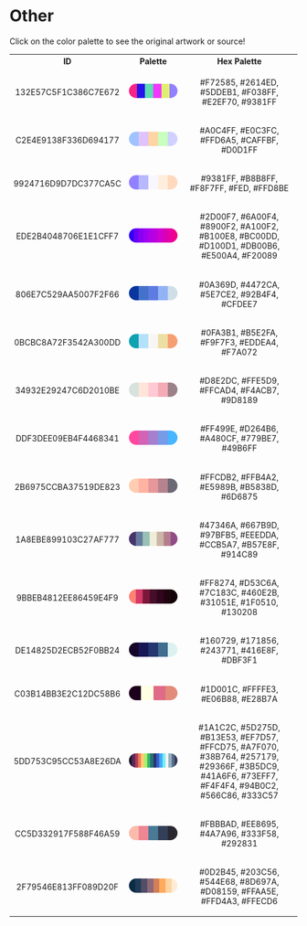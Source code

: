 
<!DOCTYPE html>
<html><body>
<h1>Other</h1>
<p>Click on the color palette to see the original artwork or source!</p>
<table style="width:100%">
<tr><th style="text-align: center; vertical-align: middle;">ID</th><th style="text-align: center; vertical-align: middle;">Palette</th><th style="text-align: center; vertical-align: middle;">Hex Palette</th></tr>
<tr><td style="text-align: center; vertical-align: middle;"><p style="font-size:14px">132E57C5F1C386C7E672</p></td> <td style="text-align: center; vertical-align: middle;"><a href=https://chipdelmal.github.io/ style="font-size:14px"><img style="border-radius: 14px;" src="../media/swatches/132E57C5F1C386C7E672.png" height="25"></a></td> <td style="text-align: center; vertical-align: middle;"><p style="font-size:14px">#F72585, #2614ED, #5DDEB1, #F038FF, #E2EF70, #9381FF</p></td></tr>
<tr><td style="text-align: center; vertical-align: middle;"><p style="font-size:14px">C2E4E9138F336D694177</p></td> <td style="text-align: center; vertical-align: middle;"><a href=https://chipdelmal.github.io/ style="font-size:14px"><img style="border-radius: 14px;" src="../media/swatches/C2E4E9138F336D694177.png" height="25"></a></td> <td style="text-align: center; vertical-align: middle;"><p style="font-size:14px">#A0C4FF, #E0C3FC, #FFD6A5, #CAFFBF, #D0D1FF</p></td></tr>
<tr><td style="text-align: center; vertical-align: middle;"><p style="font-size:14px">9924716D9D7DC377CA5C</p></td> <td style="text-align: center; vertical-align: middle;"><a href=https://coolors.co/palette/9381ff-b8b8ff-f8f7ff-ffeedd-ffd8be style="font-size:14px"><img style="border-radius: 14px;" src="../media/swatches/9924716D9D7DC377CA5C.png" height="25"></a></td> <td style="text-align: center; vertical-align: middle;"><p style="font-size:14px">#9381FF, #B8B8FF, #F8F7FF, #FED, #FFD8BE</p></td></tr>
<tr><td style="text-align: center; vertical-align: middle;"><p style="font-size:14px">EDE2B4048706E1E1CFF7</p></td> <td style="text-align: center; vertical-align: middle;"><a href=https://coolors.co/palette/2d00f7-6a00f4-8900f2-a100f2-b100e8-bc00dd-d100d1-db00b6-e500a4-f20089 style="font-size:14px"><img style="border-radius: 14px;" src="../media/swatches/EDE2B4048706E1E1CFF7.png" height="25"></a></td> <td style="text-align: center; vertical-align: middle;"><p style="font-size:14px">#2D00F7, #6A00F4, #8900F2, #A100F2, #B100E8, #BC00DD, #D100D1, #DB00B6, #E500A4, #F20089</p></td></tr>
<tr><td style="text-align: center; vertical-align: middle;"><p style="font-size:14px">806E7C529AA5007F2F66</p></td> <td style="text-align: center; vertical-align: middle;"><a href=https://coolors.co/palette/0a369d-4472ca-5e7ce2-92b4f4-cfdee7 style="font-size:14px"><img style="border-radius: 14px;" src="../media/swatches/806E7C529AA5007F2F66.png" height="25"></a></td> <td style="text-align: center; vertical-align: middle;"><p style="font-size:14px">#0A369D, #4472CA, #5E7CE2, #92B4F4, #CFDEE7</p></td></tr>
<tr><td style="text-align: center; vertical-align: middle;"><p style="font-size:14px">0BCBC8A72F3542A300DD</p></td> <td style="text-align: center; vertical-align: middle;"><a href=https://coolors.co/0fa3b1-b5e2fa-f9f7f3-eddea4-f7a072 style="font-size:14px"><img style="border-radius: 14px;" src="../media/swatches/0BCBC8A72F3542A300DD.png" height="25"></a></td> <td style="text-align: center; vertical-align: middle;"><p style="font-size:14px">#0FA3B1, #B5E2FA, #F9F7F3, #EDDEA4, #F7A072</p></td></tr>
<tr><td style="text-align: center; vertical-align: middle;"><p style="font-size:14px">34932E29247C6D2010BE</p></td> <td style="text-align: center; vertical-align: middle;"><a href=https://coolors.co/palette/d8e2dc-ffe5d9-ffcad4-f4acb7-9d8189 style="font-size:14px"><img style="border-radius: 14px;" src="../media/swatches/34932E29247C6D2010BE.png" height="25"></a></td> <td style="text-align: center; vertical-align: middle;"><p style="font-size:14px">#D8E2DC, #FFE5D9, #FFCAD4, #F4ACB7, #9D8189</p></td></tr>
<tr><td style="text-align: center; vertical-align: middle;"><p style="font-size:14px">DDF3DEE09EB4F4468341</p></td> <td style="text-align: center; vertical-align: middle;"><a href=https://coolors.co/palette/ff499e-d264b6-a480cf-779be7-49b6ff style="font-size:14px"><img style="border-radius: 14px;" src="../media/swatches/DDF3DEE09EB4F4468341.png" height="25"></a></td> <td style="text-align: center; vertical-align: middle;"><p style="font-size:14px">#FF499E, #D264B6, #A480CF, #779BE7, #49B6FF</p></td></tr>
<tr><td style="text-align: center; vertical-align: middle;"><p style="font-size:14px">2B6975CCBA37519DE823</p></td> <td style="text-align: center; vertical-align: middle;"><a href=https://coolors.co/palette/ffcdb2-ffb4a2-e5989b-b5838d-6d6875 style="font-size:14px"><img style="border-radius: 14px;" src="../media/swatches/2B6975CCBA37519DE823.png" height="25"></a></td> <td style="text-align: center; vertical-align: middle;"><p style="font-size:14px">#FFCDB2, #FFB4A2, #E5989B, #B5838D, #6D6875</p></td></tr>
<tr><td style="text-align: center; vertical-align: middle;"><p style="font-size:14px">1A8EBE899103C27AF777</p></td> <td style="text-align: center; vertical-align: middle;"><a href=https://lospec.com/palette-list/heptarainbow style="font-size:14px"><img style="border-radius: 14px;" src="../media/swatches/1A8EBE899103C27AF777.png" height="25"></a></td> <td style="text-align: center; vertical-align: middle;"><p style="font-size:14px">#47346A, #667B9D, #97BFB5, #EEEDDA, #CCB5A7, #B57E8F, #914C89</p></td></tr>
<tr><td style="text-align: center; vertical-align: middle;"><p style="font-size:14px">9BBEB4812EE86459E4F9</p></td> <td style="text-align: center; vertical-align: middle;"><a href=https://lospec.com/palette-list/midnight-ablaze style="font-size:14px"><img style="border-radius: 14px;" src="../media/swatches/9BBEB4812EE86459E4F9.png" height="25"></a></td> <td style="text-align: center; vertical-align: middle;"><p style="font-size:14px">#FF8274, #D53C6A, #7C183C, #460E2B, #31051E, #1F0510, #130208</p></td></tr>
<tr><td style="text-align: center; vertical-align: middle;"><p style="font-size:14px">DE14825D2ECB52F0BB24</p></td> <td style="text-align: center; vertical-align: middle;"><a href=https://lospec.com/palette-list/midnight-glow style="font-size:14px"><img style="border-radius: 14px;" src="../media/swatches/DE14825D2ECB52F0BB24.png" height="25"></a></td> <td style="text-align: center; vertical-align: middle;"><p style="font-size:14px">#160729, #171856, #243771, #416E8F, #DBF3F1</p></td></tr>
<tr><td style="text-align: center; vertical-align: middle;"><p style="font-size:14px">C03B14BB3E2C12DC58B6</p></td> <td style="text-align: center; vertical-align: middle;"><a href=https://lospec.com/palette-list/raspberry style="font-size:14px"><img style="border-radius: 14px;" src="../media/swatches/C03B14BB3E2C12DC58B6.png" height="25"></a></td> <td style="text-align: center; vertical-align: middle;"><p style="font-size:14px">#1D001C, #FFFFE3, #E06B88, #E28B7A</p></td></tr>
<tr><td style="text-align: center; vertical-align: middle;"><p style="font-size:14px">5DD753C95CC53A8E26DA</p></td> <td style="text-align: center; vertical-align: middle;"><a href=https://lospec.com/palette-list/sweetie-16 style="font-size:14px"><img style="border-radius: 14px;" src="../media/swatches/5DD753C95CC53A8E26DA.png" height="25"></a></td> <td style="text-align: center; vertical-align: middle;"><p style="font-size:14px">#1A1C2C, #5D275D, #B13E53, #EF7D57, #FFCD75, #A7F070, #38B764, #257179, #29366F, #3B5DC9, #41A6F6, #73EFF7, #F4F4F4, #94B0C2, #566C86, #333C57</p></td></tr>
<tr><td style="text-align: center; vertical-align: middle;"><p style="font-size:14px">CC5D332917F588F46A59</p></td> <td style="text-align: center; vertical-align: middle;"><a href=https://lospec.com/palette-list/twilight-5 style="font-size:14px"><img style="border-radius: 14px;" src="../media/swatches/CC5D332917F588F46A59.png" height="25"></a></td> <td style="text-align: center; vertical-align: middle;"><p style="font-size:14px">#FBBBAD, #EE8695, #4A7A96, #333F58, #292831</p></td></tr>
<tr><td style="text-align: center; vertical-align: middle;"><p style="font-size:14px">2F79546E813FF089D20F</p></td> <td style="text-align: center; vertical-align: middle;"><a href=https://lospec.com/palette-list/slso8 style="font-size:14px"><img style="border-radius: 14px;" src="../media/swatches/2F79546E813FF089D20F.png" height="25"></a></td> <td style="text-align: center; vertical-align: middle;"><p style="font-size:14px">#0D2B45, #203C56, #544E68, #8D697A, #D08159, #FFAA5E, #FFD4A3, #FFECD6</p></td></tr>
</table>
</body></html>
